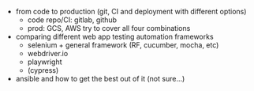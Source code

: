 - from code to production (git, CI and deployment with different options)
    - code repo/CI: gitlab, github
    - prod: GCS, AWS
    try to cover all four combinations
- comparing different web app testing automation frameworks
    - selenium + general framework (RF, cucumber, mocha, etc)
    - webdriver.io
    - playwright
    - (cypress)
- ansible and how to get the best out of it (not sure...)